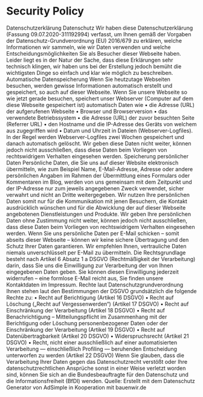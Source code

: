 # Security Policy

Datenschutzerklärung
Datenschutz
Wir haben diese Datenschutzerklärung (Fassung 09.07.2020-311192994) verfasst, um Ihnen gemäß der Vorgaben der Datenschutz-Grundverordnung (EU) 2016/679 zu erklären, welche Informationen wir sammeln, wie wir Daten verwenden und welche Entscheidungsmöglichkeiten Sie als Besucher dieser Webseite haben.
Leider liegt es in der Natur der Sache, dass diese Erklärungen sehr technisch klingen, wir haben uns bei der Erstellung jedoch bemüht die wichtigsten Dinge so einfach und klar wie möglich zu beschreiben.
Automatische Datenspeicherung
Wenn Sie heutzutage Webseiten besuchen, werden gewisse Informationen automatisch erstellt und gespeichert, so auch auf dieser Webseite.
Wenn Sie unsere Webseite so wie jetzt gerade besuchen, speichert unser Webserver (Computer auf dem diese Webseite gespeichert ist) automatisch Daten wie
•	die Adresse (URL) der aufgerufenen Webseite
•	Browser und Browserversion
•	das verwendete Betriebssystem
•	die Adresse (URL) der zuvor besuchten Seite (Referrer URL)
•	den Hostname und die IP-Adresse des Geräts von welchem aus zugegriffen wird
•	Datum und Uhrzeit
in Dateien (Webserver-Logfiles).
In der Regel werden Webserver-Logfiles zwei Wochen gespeichert und danach automatisch gelöscht. Wir geben diese Daten nicht weiter, können jedoch nicht ausschließen, dass diese Daten beim Vorliegen von rechtswidrigem Verhalten eingesehen werden.
Speicherung persönlicher Daten
Persönliche Daten, die Sie uns auf dieser Website elektronisch übermitteln, wie zum Beispiel Name, E-Mail-Adresse, Adresse oder andere persönlichen Angaben im Rahmen der Übermittlung eines Formulars oder Kommentaren im Blog, werden von uns gemeinsam mit dem Zeitpunkt und der IP-Adresse nur zum jeweils angegebenen Zweck verwendet, sicher verwahrt und nicht an Dritte weitergegeben.
Wir nutzen Ihre persönlichen Daten somit nur für die Kommunikation mit jenen Besuchern, die Kontakt ausdrücklich wünschen und für die Abwicklung der auf dieser Webseite angebotenen Dienstleistungen und Produkte. Wir geben Ihre persönlichen Daten ohne Zustimmung nicht weiter, können jedoch nicht ausschließen, dass diese Daten beim Vorliegen von rechtswidrigem Verhalten eingesehen werden.
Wenn Sie uns persönliche Daten per E-Mail schicken – somit abseits dieser Webseite – können wir keine sichere Übertragung und den Schutz Ihrer Daten garantieren. Wir empfehlen Ihnen, vertrauliche Daten niemals unverschlüsselt per E-Mail zu übermitteln.
Die Rechtsgrundlage besteht nach Artikel 6  Absatz 1 a DSGVO (Rechtmäßigkeit der Verarbeitung) darin, dass Sie uns die Einwilligung zur Verarbeitung der von Ihnen eingegebenen Daten geben. Sie können diesen Einwilligung jederzeit widerrufen – eine formlose E-Mail reicht aus, Sie finden unsere Kontaktdaten im Impressum.
Rechte laut Datenschutzgrundverordnung
Ihnen stehen laut den Bestimmungen der DSGVO grundsätzlich die folgende Rechte zu:
•	Recht auf Berichtigung (Artikel 16 DSGVO)
•	Recht auf Löschung („Recht auf Vergessenwerden“) (Artikel 17 DSGVO)
•	Recht auf Einschränkung der Verarbeitung (Artikel 18 DSGVO)
•	Recht auf Benachrichtigung – Mitteilungspflicht im Zusammenhang mit der Berichtigung oder Löschung personenbezogener Daten oder der Einschränkung der Verarbeitung (Artikel 19 DSGVO)
•	Recht auf Datenübertragbarkeit (Artikel 20 DSGVO)
•	Widerspruchsrecht (Artikel 21 DSGVO)
•	Recht, nicht einer ausschließlich auf einer automatisierten Verarbeitung — einschließlich Profiling — beruhenden Entscheidung unterworfen zu werden (Artikel 22 DSGVO)
Wenn Sie glauben, dass die Verarbeitung Ihrer Daten gegen das Datenschutzrecht verstößt oder Ihre datenschutzrechtlichen Ansprüche sonst in einer Weise verletzt worden sind, können Sie sich an die Bundesbeauftragte für den Datenschutz und die Informationsfreiheit (BfDI) wenden.
Quelle: Erstellt mit dem Datenschutz Generator von AdSimple in Kooperation mit bauenwir.de


